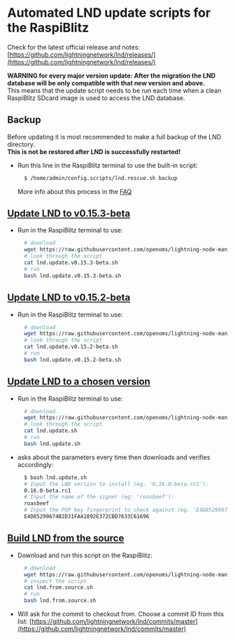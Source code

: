 # Automated LND update scripts for the RaspiBlitz

Check for the latest official release and notes: [https://github.com/lightningnetwork/lnd/releases/](https://github.com/lightningnetwork/lnd/releases/)

**WARNING for every major version update: After the migration the LND database will be only compatible with that new version and above.**  
This means that the update script needs to be run each time when a clean RaspiBlitz SDcard image is used to access the LND database.

## Backup

Before updating it is most recommended to make a full backup of the LND directory.  
**This is not be restored after LND is successfully restarted!**

* Run this line in the RaspiBlitz terminal to use the built-in script:

  ```bash
    $ /home/admin/config.scripts/lnd.rescue.sh backup
  ```

  More info about this process in the [FAQ](https://github.com/rootzoll/raspiblitz/blob/master/FAQ.md#2-making-a-complete-lnd-data-backup)

## [Update LND to v0.15.3-beta](https://github.com/openoms/lightning-node-management/tree/en/lnd.updates/lnd.update.v0.15.3-beta.sh)

* Run in the RaspiBlitz terminal to use:

  ```bash
    # download
    wget https://raw.githubusercontent.com/openoms/lightning-node-management/en/lnd.updates/lnd.update.v0.15.3-beta.sh
    # look through the script
    cat lnd.update.v0.15.3-beta.sh
    # run
    bash lnd.update.v0.15.3-beta.sh
  ```

## [Update LND to v0.15.2-beta](https://github.com/openoms/lightning-node-management/tree/en/lnd.updates/lnd.update.v0.15.2-beta.sh)

* Run in the RaspiBlitz terminal to use:

  ```bash
    # download
    wget https://raw.githubusercontent.com/openoms/lightning-node-management/en/lnd.updates/lnd.update.v0.15.2-beta.sh
    # look through the script
    cat lnd.update.v0.15.2-beta.sh
    # run
    bash lnd.update.v0.15.2-beta.sh
  ```

## [Update LND to a chosen version](https://github.com/openoms/lightning-node-management/tree/en/lnd.updates/lnd.update.sh)

* Run in the RaspiBlitz terminal to use:

  ```bash
    # download
    wget https://raw.githubusercontent.com/openoms/lightning-node-management/en/lnd.updates/lnd.update.sh
    # look through the script
    cat lnd.update.sh
    # run
    bash lnd.update.sh
  ```

* asks about the parameters every time then downloads and verifies accordingly:

  ```bash
    $ bash lnd.update.sh
    # Input the LND version to install (eg. '0.16.0-beta.rc1'):
    0.16.0-beta.rc1
    # Input the name of the signer (eg: 'roasbeef'):
    roasbeef
    # Input the PGP key fingerprint to check against (eg. 'E4D85299674B2D31FAA1892E372CBD7633C61696'):
    E4D85299674B2D31FAA1892E372CBD7633C61696
  ```

## [Build LND from the source](https://github.com/openoms/lightning-node-management/tree/en/lnd.updates/lnd.from.source.sh)

* Download and run this script on the RaspiBlitz:

  ```bash
    # download
    wget https://raw.githubusercontent.com/openoms/lightning-node-management/master/lnd.updates/lnd.from.source.sh
    # inspect the script
    cat lnd.from.source.sh
    # run
    bash lnd.from.source.sh
  ```

* Will ask for the commit to checkout from. Choose a commit ID from this list: [https://github.com/lightningnetwork/lnd/commits/master](https://github.com/lightningnetwork/lnd/commits/master)

